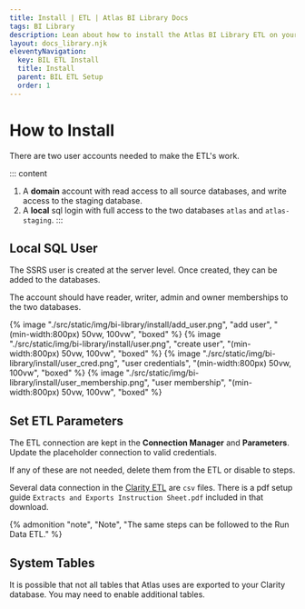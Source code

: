 ```yaml
---
title: Install | ETL | Atlas BI Library Docs
tags: BI Library
description: Lean about how to install the Atlas BI Library ETL on your SSIS server. Installation is done through Visual Studio.
layout: docs_library.njk
eleventyNavigation:
  key: BIL ETL Install
  title: Install
  parent: BIL ETL Setup
  order: 1
---
```


# How to Install

There are two user accounts needed to make the ETL's work.

::: content
1. A **domain** account with read access to all source databases, and write access to the staging database.
2. A **local** sql login with full access to the two databases `atlas` and `atlas-staging`.
:::

## Local SQL User

The SSRS user is created at the server level. Once created, they can be added to the databases.

The account should have reader, writer, admin and owner memberships to the two databases.

{% image "./src/static/img/bi-library/install/add_user.png", "add user", "(min-width:800px) 50vw, 100vw", "boxed" %}
{% image "./src/static/img/bi-library/install/user.png", "create user", "(min-width:800px) 50vw, 100vw", "boxed" %}
{% image "./src/static/img/bi-library/install/user_cred.png", "user credentials", "(min-width:800px) 50vw, 100vw", "boxed" %}
{% image "./src/static/img/bi-library/install/user_membership.png", "user membership", "(min-width:800px) 50vw, 100vw", "boxed" %}

## Set ETL Parameters

The ETL connection are kept in the **Connection Manager** and **Parameters**. Update the placeholder connection to valid credentials.

If any of these are not needed, delete them from the ETL or disable to steps.

Several data connection in the [Clarity ETL](https://datahandbook.epic.com/Reports/Details/9000648) are `csv` files. There is a pdf setup guide `Extracts and Exports Instruction Sheet.pdf` included in that download.

{% admonition
   "note",
   "Note",
   "The same steps can be followed to the Run Data ETL."
%}

## System Tables

It is possible that not all tables that Atlas uses are exported to your Clarity database. You may need to enable additional tables.
